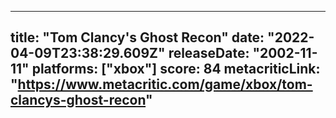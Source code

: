 
---
title: "Tom Clancy's Ghost Recon"
date: "2022-04-09T23:38:29.609Z"
releaseDate: "2002-11-11"
platforms: ["xbox"]
score: 84
metacriticLink: "https://www.metacritic.com/game/xbox/tom-clancys-ghost-recon"
---
